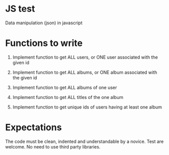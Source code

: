 # JS test

Data manipulation (json) in javascript

# Functions to write

1. Implement function to get ALL users, or ONE user associated with the given id

2. Implement function to get ALL albums, or ONE album associated with the given id

3. Implement function to get ALL albums of one user

4. Implement function to get ALL titles of the one album

5. Implement function to get unique ids of users having at least one album

# Expectations

The code must be clean, indented and understandable by a novice.
Test are welcome.
No need to use third party libraries.

